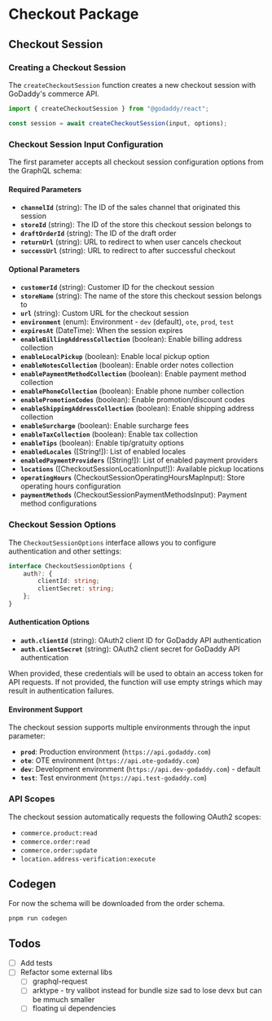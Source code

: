 # Checkout Package

## Checkout Session

### Creating a Checkout Session

The `createCheckoutSession` function creates a new checkout session with GoDaddy's commerce API.

```typescript
import { createCheckoutSession } from "@godaddy/react";

const session = await createCheckoutSession(input, options);
```

### Checkout Session Input Configuration

The first parameter accepts all checkout session configuration options from the GraphQL schema:

#### Required Parameters

- **`channelId`** (string): The ID of the sales channel that originated this session
- **`storeId`** (string): The ID of the store this checkout session belongs to  
- **`draftOrderId`** (string): The ID of the draft order
- **`returnUrl`** (string): URL to redirect to when user cancels checkout
- **`successUrl`** (string): URL to redirect to after successful checkout

#### Optional Parameters

- **`customerId`** (string): Customer ID for the checkout session
- **`storeName`** (string): The name of the store this checkout session belongs to
- **`url`** (string): Custom URL for the checkout session
- **`environment`** (enum): Environment - `dev` (default), `ote`, `prod`, `test`
- **`expiresAt`** (DateTime): When the session expires
- **`enableBillingAddressCollection`** (boolean): Enable billing address collection
- **`enableLocalPickup`** (boolean): Enable local pickup option
- **`enableNotesCollection`** (boolean): Enable order notes collection
- **`enablePaymentMethodCollection`** (boolean): Enable payment method collection
- **`enablePhoneCollection`** (boolean): Enable phone number collection
- **`enablePromotionCodes`** (boolean): Enable promotion/discount codes
- **`enableShippingAddressCollection`** (boolean): Enable shipping address collection
- **`enableSurcharge`** (boolean): Enable surcharge fees
- **`enableTaxCollection`** (boolean): Enable tax collection
- **`enableTips`** (boolean): Enable tip/gratuity options
- **`enabledLocales`** ([String!]): List of enabled locales
- **`enabledPaymentProviders`** ([String!]): List of enabled payment providers
- **`locations`** ([CheckoutSessionLocationInput!]): Available pickup locations
- **`operatingHours`** (CheckoutSessionOperatingHoursMapInput): Store operating hours configuration
- **`paymentMethods`** (CheckoutSessionPaymentMethodsInput): Payment method configurations

### Checkout Session Options

The `CheckoutSessionOptions` interface allows you to configure authentication and other settings:

```typescript
interface CheckoutSessionOptions {
	auth?: {
		clientId: string;
		clientSecret: string;
	};
}
```

#### Authentication Options

- **`auth.clientId`** (string): OAuth2 client ID for GoDaddy API authentication
- **`auth.clientSecret`** (string): OAuth2 client secret for GoDaddy API authentication

When provided, these credentials will be used to obtain an access token for API requests. If not provided, the function will use empty strings which may result in authentication failures.

#### Environment Support

The checkout session supports multiple environments through the input parameter:

- **`prod`**: Production environment (`https://api.godaddy.com`)
- **`ote`**: OTE environment (`https://api.ote-godaddy.com`)
- **`dev`**: Development environment (`https://api.dev-godaddy.com`) - default
- **`test`**: Test environment (`https://api.test-godaddy.com`)

### API Scopes

The checkout session automatically requests the following OAuth2 scopes:

- `commerce.product:read`
- `commerce.order:read`
- `commerce.order:update`
- `location.address-verification:execute`

## Codegen

For now the schema will be downloaded from the order schema.

`pnpm run codegen`

## Todos

- [ ] Add tests
- [ ] Refactor some external libs
  - [ ] graphql-request
  - [ ] arktype - try valibot instead for bundle size sad to lose devx but can be mmuch smaller
  - [ ] floating ui dependencies
